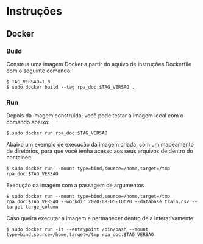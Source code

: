 # Instruções

## Docker

### Build
Construa uma imagem Docker a partir do aquivo de instruções Dockerfile com o seguinte comando:

```
$ TAG_VERSAO=1.0
$ sudo docker build --tag rpa_doc:$TAG_VERSAO .
```

### Run 
Depois da imagem construída, você pode testar a imagem local com o comando abaixo:

```
$ sudo docker run rpa_doc:$TAG_VERSAO
```

Abaixo um exemplo de execução da imagem criada, com um mapeamento de diretórios, para que você tenha acesso aos seus arquivos de dentro do container:

```
$ sudo docker run --mount type=bind,source=/home,target=/tmp rpa_doc:$TAG_VERSAO
```

Execução da imagem com a passagem de argumentos

```
$ sudo docker run --mount type=bind,source=/home,target=/tmp rpa_doc:$TAG_VERSAO --workdir 2020-08-05-10h20 --database train.csv --target targe_column
```

Caso queira executar a imagem e permanecer dentro dela interativamente:

```
$ sudo docker run -it --entrypoint /bin/bash --mount type=bind,source=/home,target=/tmp rpa_doc:$TAG_VERSAO
```
